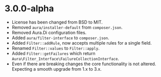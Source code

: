# 3.0.0-alpha

* License has been changed from BSD to MIT.
* Removed `aura/installer-default` from `composer.json`.
* Removed Aura.Di configuration files.
* Added `aura/filter-interface` to `composer.json`.
* Added `Filter::addRule`, now accepts multiple rules for a single field.
* Renamed `Filter::values` to `Filter::apply`.
* Added `Filter::getFailures` which return  `Aura\Filter_Interface\FailureCollectionInterface`.
* Even if there are breaking changes the core functionality is not altered. Expecting a smooth upgrade from 1.x to 3.x.

